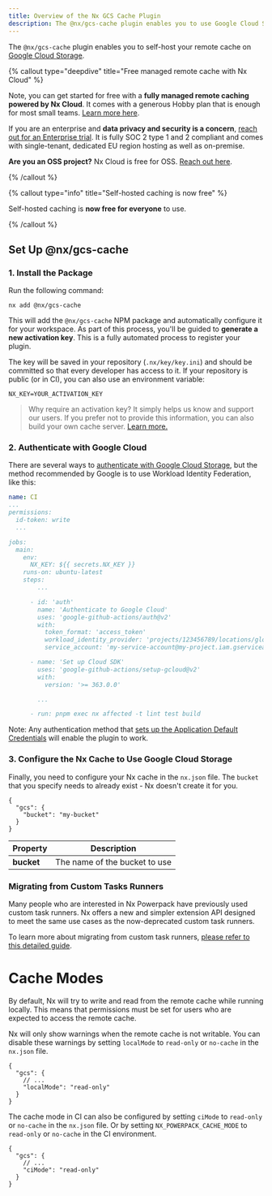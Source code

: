 ```yaml
---
title: Overview of the Nx GCS Cache Plugin
description: The @nx/gcs-cache plugin enables you to use Google Cloud Storage to host your remote cache for efficient build caching across your team.
---
```


The `@nx/gcs-cache` plugin enables you to self-host your remote cache on [Google Cloud Storage](https://cloud.google.com/storage).

{% callout type="deepdive" title="Free managed remote cache with Nx Cloud" %}

Note, you can get started for free with a **fully managed remote caching powered by Nx Cloud**. It comes with a generous Hobby plan that is enough for most small teams. [Learn more here](/nx-cloud).

If you are an enterprise and **data privacy and security is a concern**, [reach out for an Enterprise trial](/enterprise/trial). It is fully SOC 2 type 1 and 2 compliant and comes with single-tenant, dedicated EU region hosting as well as on-premise.

**Are you an OSS project?** Nx Cloud is free for OSS. [Reach out here](/pricing#oss).

{% /callout %}

{% callout type="info" title="Self-hosted caching is now free" %}

Self-hosted caching is **now free for everyone** to use.

{% /callout %}

## Set Up @nx/gcs-cache

### 1. Install the Package

Run the following command:

```shell
nx add @nx/gcs-cache
```

This will add the `@nx/gcs-cache` NPM package and automatically configure it for your workspace. As part of this process, you'll be guided to **generate a new activation key**. This is a fully automated process to register your plugin.

The key will be saved in your repository (`.nx/key/key.ini`) and should be committed so that every developer has access to it. If your repository is public (or in CI), you can also use an environment variable:

```{% fileName=".env" %}
NX_KEY=YOUR_ACTIVATION_KEY
```

> Why require an activation key? It simply helps us know and support our users. If you prefer not to provide this information, you can also build your own cache server. [Learn more.](/recipes/running-tasks/self-hosted-caching)

### 2. Authenticate with Google Cloud

There are several ways to [authenticate with Google Cloud Storage](https://github.com/google-github-actions/setup-gcloud#authorization), but the method recommended by Google is to use Workload Identity Federation, like this:

```yaml {% fileName=".github/workflows/ci.yml" %}
name: CI
...
permissions:
  id-token: write
  ...

jobs:
  main:
    env:
      NX_KEY: ${{ secrets.NX_KEY }}
    runs-on: ubuntu-latest
    steps:
        ...

      - id: 'auth'
        name: 'Authenticate to Google Cloud'
        uses: 'google-github-actions/auth@v2'
        with:
          token_format: 'access_token'
          workload_identity_provider: 'projects/123456789/locations/global/workloadIdentityPools/my-pool/providers/my-provider'
          service_account: 'my-service-account@my-project.iam.gserviceaccount.com'

      - name: 'Set up Cloud SDK'
        uses: 'google-github-actions/setup-gcloud@v2'
        with:
          version: '>= 363.0.0'

        ...

      - run: pnpm exec nx affected -t lint test build
```

Note: Any authentication method that [sets up the Application Default Credentials](https://cloud.google.com/docs/authentication/application-default-credentials) will enable the plugin to work.

### 3. Configure the Nx Cache to Use Google Cloud Storage

Finally, you need to configure your Nx cache in the `nx.json` file. The `bucket` that you specify needs to already exist - Nx doesn't create it for you.

```jsonc {% fileName="nx.json" %}
{
  "gcs": {
    "bucket": "my-bucket"
  }
}
```

| **Property** | **Description**               |
| ------------ | ----------------------------- |
| **bucket**   | The name of the bucket to use |

### Migrating from Custom Tasks Runners

Many people who are interested in Nx Powerpack have previously used custom task runners. Nx offers a new and simpler extension API designed to meet the same use cases as the now-deprecated custom task runners.

To learn more about migrating from custom task runners, [please refer to this detailed guide](/deprecated/custom-tasks-runner).

# Cache Modes

By default, Nx will try to write and read from the remote cache while running locally. This means that permissions must be set for users who are expected to access the remote cache.

Nx will only show warnings when the remote cache is not writable. You can disable these warnings by setting `localMode` to `read-only` or `no-cache` in the `nx.json` file.

```jsonc {% fileName="nx.json" %}
{
  "gcs": {
    // ...
    "localMode": "read-only"
  }
}
```

The cache mode in CI can also be configured by setting `ciMode` to `read-only` or `no-cache` in the `nx.json` file. Or by setting `NX_POWERPACK_CACHE_MODE` to `read-only` or `no-cache` in the CI environment.

```jsonc {% fileName="nx.json" %}
{
  "gcs": {
    // ...
    "ciMode": "read-only"
  }
}
```
